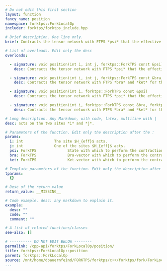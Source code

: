 ```yaml
---
# Do not edit this first section
layout: function
fancy_name: position
namespace: forktps::ForkLocalOp
includer: forktps/forktps_include.hpp

# Brief description. One line only.
brief: Contracts the tensor network with FTPS *psi* that the effective Hamiltonian

# List of overloads. Edit only the desc
overloads:

  - signature: void position(int i, int j, forktps::ForkTPS const &psi)
    desc: Contracts the tensor network with FTPS *psi* that the effective Hamiltonian

  - signature: void position(int i, int j, forktps::ForkTPS const &bra, forktps::ForkTPS const &ket)
    desc: Contracts the tensor network with FTPS *bra* and *ket* for the bra- and

  - signature: void position(int i, forktps::ForkTPS const &psi)
    desc: Contracts the tensor network with FTPS *psi* that the effective Hamiltonian

  - signature: void position(int i, forktps::ForkTPS const &bra, forktps::ForkTPS const &ket)
    desc: Contracts the tensor network with FTPS *bra* and *ket* for the bra- and

# Long description. Any Markdown, with code, latex, multiline with |
desc: acts on the two sites *i* and *j*.

# Parameters of the function. Edit only the description after the :
params:
  i: int              The site $H_{eff}$ acts.
  j: int              One of the sites $H_{eff}$ acts.
  psi: ForkTPS              State with which to perform the contraction.
  bra: ForkTPS              Bra-vector with which to perform the contraction.
  ket: ForkTPS              Ket-vector with which to perform the contraction.

# Template parameters of the function. Edit only the description after the :
tparams:
  {}

# Desc of the return value
return_value: __MISSING__

# Code example. desc: any markdown to explain it.
example:
  desc: ""
  code: ""
  comment: ""

# A list of related functions/classes
see-also: []

# ---------- DO NOT EDIT BELOW --------
permalink: /cpp-api/forktps/ForkLocalOp/position/
title: forktps::ForkLocalOp::position
parent: forktps::ForkLocalOp
source: /mnt/home/dbauernfeind/FORKTPS/forktps/c++/forktps/fork/ForkLocalOp.hpp
...
```


